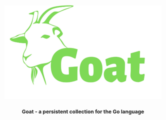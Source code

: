 <h1 align="center">
  <img src="./Goat-logo.jpg" alt="Berty" title="Berty" height="300px" />
</h1>

<h3 align="center"> Goat - a persistent collection for the Go language </h3>